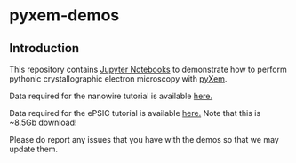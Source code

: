 # pyxem-demos

## Introduction

This repository contains [Jupyter Notebooks](http://jupyter.org/) to demonstrate
how to perform pythonic crystallographic electron microscopy with [pyXem](http://pyxem.github.io/pyxem/).

Data required for the nanowire tutorial is available [here.](https://drive.google.com/open?id=11CV7_wkFIsOtDICOcil8Bo25fo0NlR9I)

Data required for the ePSIC tutorial is available [here.](https://drive.google.com/open?id=1zDn0x6fLxmSOkycHvQIQtjiKrH9gELLh) Note that this is ~8.5Gb download!

Please do report any issues that you have with the demos so that we may update them.
